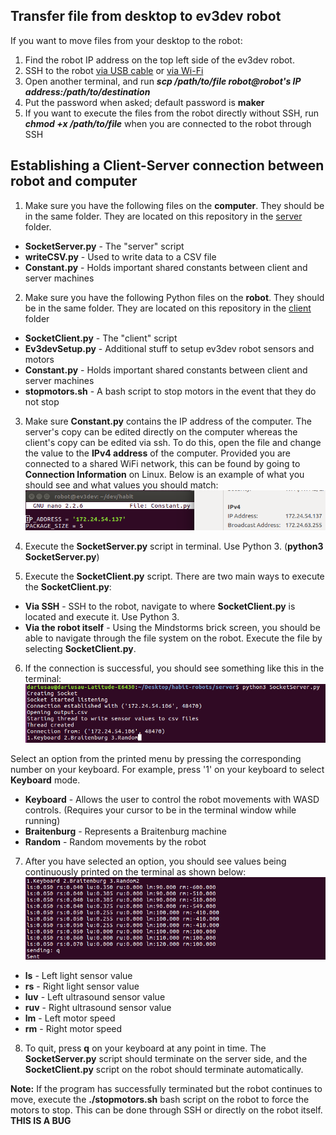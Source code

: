 ## Transfer file from desktop to ev3dev robot
If you want to move files from your desktop to the robot:
1. Find the robot IP address on the top left side of the ev3dev robot.
2. SSH to the robot [via USB cable](http://www.ev3dev.org/docs/tutorials/connecting-to-ev3dev-with-ssh/) or [via Wi-Fi](WirelessSetup.md)
3. Open another terminal, and run ***scp /path/to/file robot@robot's IP address:/path/to/destination***
4. Put the password when asked; default password is **maker**
5. If you want to execute the files from the robot directly without SSH, run ***chmod +x /path/to/file*** when you are connected to the robot through SSH

## Establishing a Client-Server connection between robot and computer
1. Make sure you have the following files on the **computer**. They should be in the same folder. They are located 
on this repository in the [server](/server) folder.
* **SocketServer.py** - The "server" script
* **writeCSV.py** - Used to write data to a CSV file
* **Constant.py** - Holds important shared constants between client and server machines

2. Make sure you have the following Python files on the **robot**. They should be in the same folder. They are located 
on this repository in the [client](/client) folder
* **SocketClient.py** - The "client" script
* **Ev3devSetup.py** - Additional stuff to setup ev3dev robot sensors and motors
* **Constant.py** - Holds important shared constants between client and server machines
* **stopmotors.sh** - A bash script to stop motors in the event that they do not stop

3. Make sure **Constant.py** contains the IP address of the computer. The server's copy can be edited directly on the computer whereas the client's copy can be edited via ssh.
To do this, open the file and change the value to the **IPv4 address** of the computer. Provided you are connected to a shared WiFi network, this can be found by going to **Connection Information** on Linux. Below is an example of what you should see and what values you should match:
![Constant.py IP](/res/howto4.png)

4. Execute the **SocketServer.py** script in terminal. Use Python 3. (**python3 SocketServer.py**)
5. Execute the **SocketClient.py** script. There are two main ways to execute the **SocketClient.py**:
* **Via SSH** - SSH to the robot, navigate to where **SocketClient.py** is located and execute it. Use Python 3.
* **Via the robot itself** - Using the Mindstorms brick screen, you should be able to navigate through the file system on the robot. Execute the file by selecting **SocketClient.py**.

6. If the connection is successful, you should see something like this in the terminal:
![Server-Running](/res/howto1.png)

Select an option from the printed menu by pressing the corresponding number on your keyboard. For example, press '1' on your keyboard to select **Keyboard** mode.
* **Keyboard** - Allows the user to control the robot movements with WASD controls. (Requires your cursor to be in the terminal window while running)
* **Braitenburg** - Represents a Braitenburg machine
* **Random** - Random movements by the robot

7. After you have selected an option, you should see values being continuously printed on the terminal as shown below:
![Server-Result](/res/howto2.png)
* **ls** - Left light sensor value
* **rs** - Right light sensor value
* **luv** - Left ultrasound sensor value
* **ruv** - Right ultrasound sensor value
* **lm** - Left motor speed
* **rm** - Right motor speed

8. To quit, press **q** on your keyboard at any point in time. The **SocketServer.py** script should terminate on the server side, and the **SocketClient.py** script on the robot should terminate automatically.

**Note:** If the program has successfully terminated but the robot continues to move, execute the **./stopmotors.sh** bash script on the robot to force the motors to stop. This can be done through SSH or directly on the robot itself.
**THIS IS A BUG**
